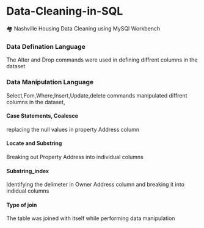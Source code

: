 # Data-Cleaning-in-SQL

🏘 Nashville Housing Data Cleaning using MySQl Workbench

### Data Defination Language
 The Alter and Drop commands were used in defining diffrent columns in the dataset
### Data Manipulation Language
Select,Fom,Where,Insert,Update,delete commands manipulated diffrent columns in the dataset,
#### Case Statements, Coalesce
 replacing the null values in property Address column
 
#### Locate and Substring  
 Breaking out Property Address into individual columns

 #### Substring_index
  Identifying the delimeter in Owner Address column and breaking it into indidual columns

#### Type of join
The table was joined with itself while performing data manipulation
